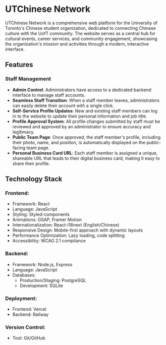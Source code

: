 # UTChinese Network

UTChinese Network is a comprehensive web platform for the University of Toronto's Chinese student organization, dedicated to connecting Chinese culture with the UofT community. The website serves as a central hub for cultural events, career services, and community engagement, showcasing the organization's mission and activities through a modern, interactive interface.

## Features

### Staff Management

- **Admin Control**: Administrators have access to a dedicated backend interface to manage staff accounts.
- **Seamless Staff Transition**: When a staff member leaves, administrators can easily delete their account with a single click.
- **Self-Service Profile Updates**: New and existing staff members can log in to the website to update their personal information and job title.
- **Profile Approval System**: All profile changes submitted by staff must be reviewed and approved by an administrator to ensure accuracy and legitimacy.
- **Public Team Page**: Once approved, the staff member's profile, including their photo, name, and position, is automatically displayed on the public-facing team page.
- **Personal Business Card URL**: Each staff member is assigned a unique, shareable URL that leads to their digital business card, making it easy to share their profile.

## Technology Stack
### Frontend:

- Framework: React
- Language: JavaScript
- Styling: Styled-components
- Animations: GSAP, Framer Motion
- Internationalization: React-i18next (English/Chinese)
- Responsive Design: Mobile-first approach with dynamic layouts
- Performance Optimization: Lazy loading, code splitting
- Accessibility: WCAG 2.1 compliance

### Backend:

- Framework: Node.js, Express
- Language: JavaScript
- Databases:
  - Production/Staging: PostgreSQL
  - Development: SQLite

### Deployment:

- Frontend: Vercel
- Backend: Railway

### Version Control:

- Tool: Git/GitHub
